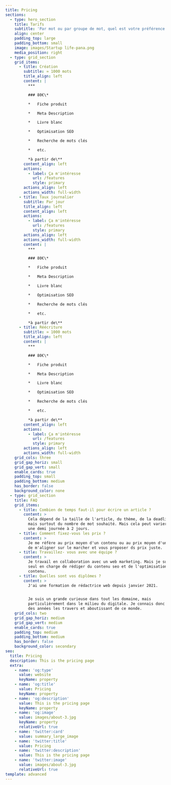 ```yaml
---
title: Pricing
sections:
  - type: hero_section
    title: Tarifs
    subtitle: 'Par mot ou par groupe de mot, quel est votre préférence ?'
    align: center
    padding_top: large
    padding_bottom: small
    image: images/Startup life-pana.png
    media_position: right
  - type: grid_section
    grid_items:
      - title: Création
        subtitle: ≃ 1000 mots
        title_align: left
        content: |
          ***

          ### 80€\*

          *   Fiche produit

          *   Meta Description

          *   Livre blanc

          *   Optimisation SEO

          *   Recherche de mots clés

          *   etc.

          *à partir de\**
        content_align: left
        actions:
          - label: Ça m'intéresse
            url: /features
            style: primary
        actions_align: left
        actions_width: full-width
      - title: Taux journalier
        subtitle: Par jour
        title_align: left
        content_align: left
        actions:
          - label: Ça m'intéresse
            url: /features
            style: primary
        actions_align: left
        actions_width: full-width
        content: |
          ***

          ### 80€\*

          *   Fiche produit

          *   Meta Description

          *   Livre blanc

          *   Optimisation SEO

          *   Recherche de mots clés

          *   etc.

          *à partir de\**
      - title: Réécriture
        subtitle: ≃ 1000 mots
        title_align: left
        content: |
          ***

          ### 80€\*

          *   Fiche produit

          *   Meta Description

          *   Livre blanc

          *   Optimisation SEO

          *   Recherche de mots clés

          *   etc.

          *à partir de\**
        content_align: left
        actions:
          - label: Ça m'intéresse
            url: /features
            style: primary
        actions_align: left
        actions_width: full-width
    grid_cols: three
    grid_gap_horiz: small
    grid_gap_vert: small
    enable_cards: true
    padding_top: small
    padding_bottom: medium
    has_border: false
    background_color: none
  - type: grid_section
    title: FAQ
    grid_items:
      - title: Combien de temps faut-il pour écrire un article ?
        content: >
          Cela dépend de la taille de l'article, du thème, de la deadline aussi
          mais surtout du nombre de mot souhaité. Mais cela peut varier entre
          une demi journée à 2 jours.
      - title: Comment fixez-vous les prix ?
        content: >
          Je me réfère au prix moyen d'un contenu ou au prix moyen d'un mot afin
          de m'aligner sur le marcher et vous proposer ds prix juste.
      - title: Travaillez- vous avec une équipe ?
        content: >
          Je travail en collaboration avec un web marketing. Mais je suis la
          seul en charge de rédiger du contenu seo et de l'optimisation de ce
          contenu.
      - title: Quelles sont vos diplômes ?
        content: >
          J'ai une formation de rédactrice web depuis janvier 2021.


          Je suis un grande curieuse dans tout les domaine, mais
          particulièrement dans le milieu du digitale. Je connais donc depuis
          des années les travers et aboutissant de ce monde.
    grid_cols: two
    grid_gap_horiz: medium
    grid_gap_vert: medium
    enable_cards: true
    padding_top: medium
    padding_bottom: medium
    has_border: false
    background_color: secondary
seo:
  title: Pricing
  description: This is the pricing page
  extra:
    - name: 'og:type'
      value: website
      keyName: property
    - name: 'og:title'
      value: Pricing
      keyName: property
    - name: 'og:description'
      value: This is the pricing page
      keyName: property
    - name: 'og:image'
      value: images/about-3.jpg
      keyName: property
      relativeUrl: true
    - name: 'twitter:card'
      value: summary_large_image
    - name: 'twitter:title'
      value: Pricing
    - name: 'twitter:description'
      value: This is the pricing page
    - name: 'twitter:image'
      value: images/about-3.jpg
      relativeUrl: true
template: advanced
---
```

